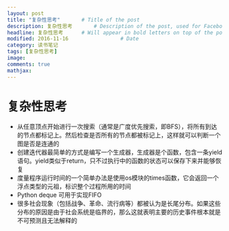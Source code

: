 ```yaml
---
layout: post
title: "复杂性思考"       # Title of the post
description: 复杂性思考       # Description of the post, used for Facebook Opengraph & Twitter
headline: 复杂性思考      # Will appear in bold letters on top of the post
modified: 2016-11-16                 # Date
category: 读书笔记
tags: [复杂性思考]
image:
comments: true
mathjax:
---
```


# 复杂性思考

- 从任意顶点开始进行一次搜索（通常是广度优先搜索，即BFS），将所有到达的节点都标记上。然后检查是否所有的节点都被标记上，这样就可以判断一个图是否是连通的
- 创建迭代器最简单的方式是编写一个生成器，生成器是个函数，包含一条yield语句。yield类似于return，只不过执行中的函数的状态可以保存下来并能够恢复
- 度量程序运行时间的一个简单办法是使用os模块的times函数，它会返回一个浮点类型的元祖，标识整个过程所用的时间
- Python deque 可用于实现FIFO
- 很多社会现象（包括战争、革命、流行病等）都被认为是长尾分布。如果这些分布的原因是由于社会系统是临界的，那么这就表明主要的历史事件根本就是不可预测且无法解释的
